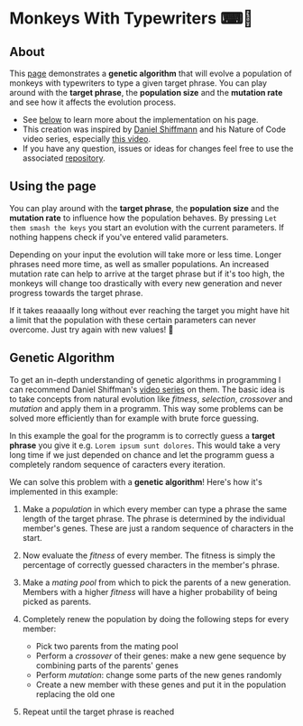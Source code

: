 # Monkeys With Typewriters ⌨🐒

## About

This [page](https://luke-codewalker.github.io/monkeys-typewriter/) demonstrates a **genetic algorithm** that will evolve a population of monkeys with typewriters to type a given target phrase. You can play around with the **target phrase**, the **population size** and the **mutation rate** and see how it affects the evolution process. 

* See [below](#genetic-algorithm) to learn more about the implementation on his page.
* This creation was inspired by [Daniel Shiffmann](https://www.youtube.com/channel/UCvjgXvBlbQiydffZU7m1_aw) and his Nature of Code video series, especially [this video](https://www.youtube.com/watch?v=nrKjSeoc7fc).
* If you have any question, issues or ideas for changes feel free to use the associated [repository](https://github.com/luke-codewalker/monkeys-typewriter).


## Using the page
You can play around with the **target phrase**, the **population size** and the **mutation rate** to influence how the population behaves. By pressing `Let them smash the keys` you start an evolution with the current parameters. If nothing happens check if you've entered valid parameters.

Depending on your input the evolution will take more or less time. Longer phrases need more time, as well as smaller populations. An increased mutation rate can help to arrive at the target phrase but if it's too high, the monkeys will change too drastically with every new generation and never progress towards the target phrase.

If it takes reaaaally long without ever reaching the target you might have hit a limit that the population with these certain parameters can never overcome. Just try again with new values! 🙈


## Genetic Algorithm
To get an in-depth understanding of genetic algorithms in programming I can recommend Daniel Shiffman's [video series](https://www.youtube.com/watch?v=9zfeTw-uFCw&list=PLRqwX-V7Uu6bJM3VgzjNV5YxVxUwzALHV) on them. The basic idea is to take concepts from natural evolution like *fitness*, *selection*, *crossover* and *mutation* and apply them in a programm. This way some problems can be solved more efficiently than for example with brute force guessing.

In this example the goal for the programm is to correctly guess a **target phrase** you give it e.g. `Lorem ipsum sunt dolores`. This would take a very long time if we just depended on chance and let the programm guess a completely random sequence of caracters every iteration.

We can solve this problem with a **genetic algorithm**! Here's how it's implemented in this example:

 1. Make a *population* in which every member can type a phrase the same length of the target phrase. The phrase is determined by the individual member's genes. These are just a random sequence of characters in the start.

 2. Now evaluate the *fitness* of every member. The fitness is simply the percentage of correctly guessed characters in the member's phrase.

 3. Make a *mating pool* from which to pick the parents of a new generation. Members with a higher *fitness* will have a higher probability of being picked as parents.

4. Completely renew the population by doing the following steps for every member:
    * Pick two parents from the mating pool
    * Perform a *crossover* of their genes: make a new gene sequence by combining parts of the parents' genes
    * Perform *mutation*: change some parts of the new genes randomly
    * Create a new member with these genes and put it in the population replacing the old one

5. Repeat until the target phrase is reached

